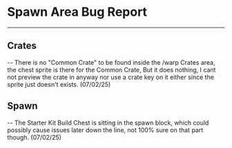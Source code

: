 # Spawn Area Bug Report

---------------------

## Crates

-- There is no "Common Crate" to be found inside the /warp Crates area, the chest sprite is there for the Common Crate, But it does nothing, I cant not preview the crate in anyway nor use a crate key on it either since the sprite just doesn't exists. (07/02/25)

## Spawn

-- The Starter Kit Build Chest is sitting in the spawn block, which could possibly cause issues later down the line, not 100% sure on that part though. (07/02/25)
